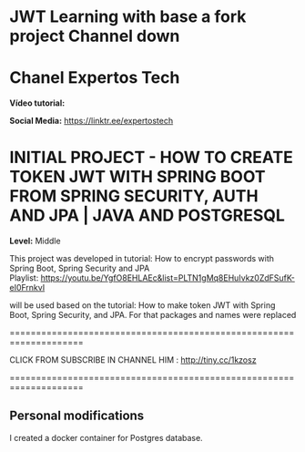 # JWT Learning with base a fork project Channel down

# Chanel Expertos Tech

**Vídeo tutorial:** </br>


**Social Media:** https://linktr.ee/expertostech  

# INITIAL PROJECT - HOW TO CREATE TOKEN JWT WITH SPRING BOOT FROM SPRING SECURITY, AUTH AND JPA | JAVA AND POSTGRESQL

**Level:** Middle

This project was developed in tutorial: How to encrypt passwords with Spring Boot, Spring Security and JPA<br> 
Playlist: https://youtu.be/YgfO8EHLAEc&list=PLTN1gMq8EHuIvkz0ZdFSufK-eI0FrnkvI

will be used based on the tutorial: How to make token JWT with Spring Boot, Spring Security, and JPA.
For that packages and names were replaced

====================================================================

CLICK FROM SUBSCRIBE IN CHANNEL HIM : http://tiny.cc/1kzosz 

====================================================================

## Personal modifications

I created a docker container for Postgres database.
